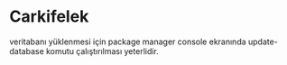 # Carkifelek

veritabanı yüklenmesi için package manager console ekranında update-database komutu çalıştırılması yeterlidir.
